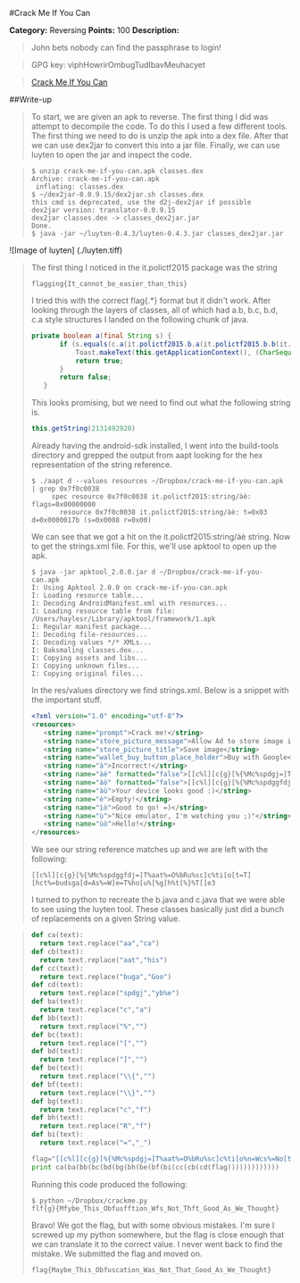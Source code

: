 #Crack Me If You Can

**Category:** Reversing
**Points:** 100
**Description:**

> John bets nobody can find the passphrase to login!

> GPG key: viphHowrirOmbugTudIbavMeuhacyet

> [Crack Me If You Can](crack-me-if-you-can_d4e396383e3f64ec7698efaf42f7f32b.tar.gz.gpg)

##Write-up
> To start, we are given an apk to reverse.  The first thing I did was attempt to decompile the code.  To do this I used a few different tools.  The first thing we need to do is unzip the apk into a dex file.  After that we can use dex2jar to convert this into a jar file.  Finally, we can use luyten to open the jar and inspect the code.

>```
>$ unzip crack-me-if-you-can.apk classes.dex
> Archive: crack-me-if-you-can.apk
>  inflating: classes.dex
>$ ~/dex2jar-0.0.9.15/dex2jar.sh classes.dex
> this cmd is deprecated, use the d2j-dex2jar if possible
> dex2jar version: translator-0.0.9.15
> dex2jar classes.dex -> classes_dex2jar.jar
> Done.
>$ java -jar ~/luyten-0.4.3/luyten-0.4.3.jar classes_dex2jar.jar
>```
>
![Image of luyten]
(./luyten.tiff)
>
> The first thing I noticed in the it.polictf2015 package was the string
>
>```
> flagging{It_cannot_be_easier_than_this}
>```
>
> I tried this with the correct flag{.*} format but it didn't work.  After looking through the layers of classes, all of which had a.b, b.c, b.d, c.a style structures I landed on the following chunk of java.
>
>```java
>private boolean a(final String s) {
>        if (s.equals(c.a(it.polictf2015.b.a(it.polictf2015.b.b(it.polictf2015.b.c(it.polictf2015.b.d(it.polictf2015.b.g(it.polictf2015.b.h(it.polictf2015.b.e(it.polictf2015.b.f(it.polictf2015.b.i(c.c(c.b(c.d(this.getString(2131492920)))))))))))))))) {
>            Toast.makeText(this.getApplicationContext(), (CharSequence)this.getString(2131492924), 1).show();
>            return true;
>        }
>        return false;
>    }
>```
> This looks promising, but we need to find out what the following string is.
>```java
> this.getString(2131492920)
>```
> 
> Already having the android-sdk installed, I went into the build-tools directory and grepped the output from aapt looking for the hex representation of the string reference.
>
>```
>$ ./aapt d --values resources ~/Dropbox/crack-me-if-you-can.apk | grep 0x7f0c0038
>      spec resource 0x7f0c0038 it.polictf2015:string/àè: flags=0x00000000
>        resource 0x7f0c0038 it.polictf2015:string/àè: t=0x03 d=0x0000017b (s=0x0008 r=0x00)
>```
>
> We can see that we got a hit on the it.polictf2015:string/àè string.  Now to get the strings.xml file.  For this, we'll use apktool to open up the apk.
>
>```
>$ java -jar apktool_2.0.0.jar d ~/Dropbox/crack-me-if-you-can.apk 
>I: Using Apktool 2.0.0 on crack-me-if-you-can.apk
>I: Loading resource table...
>I: Decoding AndroidManifest.xml with resources...
>I: Loading resource table from file: /Users/haylesr/Library/apktool/framework/1.apk
>I: Regular manifest package...
>I: Decoding file-resources...
>I: Decoding values */* XMLs...
>I: Baksmaling classes.dex...
>I: Copying assets and libs...
>I: Copying unknown files...
>I: Copying original files...
>```
>
> In the res/values directory we find strings.xml.  Below is a snippet with the important stuff.
>
>```xml
><?xml version="1.0" encoding="utf-8"?>
><resources>
>    <string name="prompt">Crack me!</string>
>    <string name="store_picture_message">Allow Ad to store image in Picture gallery?</string>
>    <string name="store_picture_title">Save image</string>
>    <string name="wallet_buy_button_place_holder">Buy with Google</string>
>    <string name="à">Incorrect!</string>
>    <string name="àè" formatted="false">[[c%l][c{g}[%{%Mc%spdgj=]T%aat%=O%bRu%sc]c%ti[o%n=Wcs%=No[t=T][hct%=buga[d=As%=W]e=T%ho[u%[%g]h%t[%}%</string>
>    <string name="àò" formatted="false">[[c%l][c{g}[%{%Mc%spdggfdj=]T%aat%=O%bRu%sc]c%ti[o[t=T][hct%=budsga[d=As%=W]e=T%ho[u%[%g]h%t[%}%T[]e3</string>
>    <string name="àù">Your device looks good :)</string>
>    <string name="è">Empty!</string>
>    <string name="ìò">Good to go! =)</string>
>    <string name="ù">"Nice emulator, I'm watching you ;)"</string>
>    <string name="ùò">Hello!</string>
></resources>
>```
>
> We see our string reference matches up and we are left with the following:
>
>```
> [[c%l][c{g}[%{%Mc%spdggfdj=]T%aat%=O%bRu%sc]c%ti[o[t=T][hct%=budsga[d=As%=W]e=T%ho[u%[%g]h%t[%}%T[]e3
>```
>
> I turned to python to recreate the b.java and c.java that we were able to see using the luyten tool.  These classes basically just did a bunch of replacements on a given String value.

>```python
>def ca(text):
>	return text.replace("aa","ca")
>def cb(text):
>	return text.replace("aat","his")
>def cc(text):
>	return text.replace("buga","Goo")
>def cd(text):
>	return text.replace("spdgj","yb%e")
>def ba(text):
>	return text.replace("c","a")
>def bb(text):
>	return text.replace("%","")
>def bc(text):
>	return text.replace("[","")
>def bd(text):
>	return text.replace("]","")
>def be(text):
>	return text.replace("\\{","")
>def bf(text):
>	return text.replace("\\}","")
>def bg(text):
>	return text.replace("c","f")
>def bh(text):
>	return text.replace("R","f")
>def bi(text):
>	return text.replace("=","_")
>
>flag="[[c%l][c{g}[%{%Mc%spdgj=]T%aat%=O%bRu%sc]c%ti[o%n=Wcs%=No[t=T][hct%=buga[d=As%=W]e=T%ho[u%[%g]h%t[%}%"
>print ca(ba(bb(bc(bd(bg(bh(be(bf(bi(cc(cb(cd(flag)))))))))))))
>```
>
> Running this code produced the following:
>
>```
>$ python ~/Dropbox/crackme.py 
> flf{g}{Mfybe_This_Obfusfftion_Wfs_Not_Thft_Good_As_We_Thought}
>```
>
> Bravo! We got the flag, but with some obvious mistakes. I'm sure I screwed up my python somewhere, but the flag is close enough that we can translate it to the correct value.  I never went back to find the mistake.  We submitted the flag and moved on.
>
>```
> flag{Maybe_This_Obfuscation_Was_Not_That_Good_As_We_Thought}
>```
